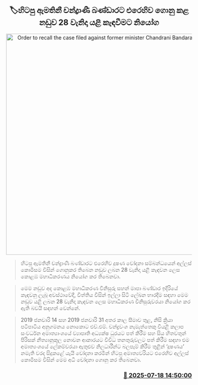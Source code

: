 <p align='center'><b><h2 align='center' title='Order to recall the case filed against former minister Chandrani Bandara on the 28th'>🏷හිටපු ඇමතිනී චන්ද්‍රාණී බණ්ඩාරට එරෙහිව ගොනු කළ නඩුව 28 වැනිදා යළි කැඳවීමට නියෝග‍</h2></b></p>
<p align='center'><img src='https://helakuru.sgp1.cdn.digitaloceanspaces.com/esana/images/lib/court-2.jpg' width='600' alt='Order to recall the case filed against former minister Chandrani Bandara on the 28th'></p>

> හිටපු ඇමතිනී චන්ද්‍රාණී බණ්ඩාරට එරෙහිව දූෂණ චෝදනා සම්බන්ධයෙන් අල්ලස් කොමිසම විසින් ගොනුකර තිබෙන නඩුව ලබන 28 වැනිදා යළි කැඳවන ලෙස කොළඹ මහාධිකරණය නියෝග කර තිබෙනවා.

> මෙම නඩුව අද කොළඹ මහාධිකරණ විනිසුරු සහන් මාපා බණ්ඩාර ඉදිරියේ කැඳවනු ලැබූ අවස්ථාවේදී, විත්තිය විසින් ඉල්ලා සිටි ලේඛන භාරදීම සඳහා මෙම නඩුව යළි ලබන 28 වැනිදා කැඳවන ලෙස මහාධිකරණ විනිසුරුවරයා නියෝග කර ඇති බවයි සඳහන් වෙන්නේ.

> 2019 ජනවාරි 14 සහ 2019 ජනවාරි 31 අතර කාල සීමාව තුළ, නිසි ක්‍රියා පටිපාටිය අනුගමනය නොකොට එච්.එම්. චන්ද්‍රවංශ නැමැත්තෙකු වියළි කලාප සංවර්ධන අමාත්‍යාංශයේ ව්‍යාපෘති අධ්‍යක්ෂ ධුරයට පත් කිරීම සහ සිය හිතවතුන් පිරිසක් නීත්‍යානූකූල නොවන ආකාරයට විවිධ තනතුරුවලට පත් කිරීම සඳහා එම අමාත්‍යංශයේ ලේකම්වරයා ඇතුළුව නිලධාරීන්ට බලපෑම් කිරීම තුළින් ‘දූෂණය’ නමැති වරද සිදුකළේ යැයි චෝදනා කරමින් හිටපු අමාත්‍යවරියට එරෙහිව අල්ලස් කොමිසම විසින් මෙම අධි චෝදනා ගොනු කර තිබෙනවා.



<h3 align='right'><a href='https://www.helakuru.lk/esana/p/111973/'>📅 2025-07-18 14:50:00</a></h3>
